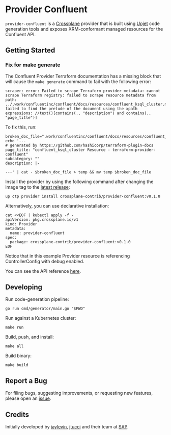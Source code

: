 # Provider Confluent

`provider-confluent` is a [Crossplane](https://crossplane.io/) provider that
is built using [Upjet](https://github.com/upbound/upjet) code
generation tools and exposes XRM-conformant managed resources for the
Confluent API.

## Getting Started

### Fix for make generate
The Confluent Provider Terraform documentation has a missing block that will cause the `make generate` command to fail with the following error:
```shell
scraper: error: Failed to scrape Terraform provider metadata: cannot scrape Terraform registry: failed to scrape resource metadata from path: ../.work/confluentinc/confluent/docs/resources/confluent_ksql_cluster.md: failed to find the prelude of the document using the xpath expressions: //text()[contains(., "description") and contains(., "page_title")]
```

To fix this, run:
```shell
broken_doc_file=".work/confluentinc/confluent/docs/resources/confluent_ksql_cluster.md"
echo '---
# generated by https://github.com/hashicorp/terraform-plugin-docs
page_title: "confluent_ksql_cluster Resource - terraform-provider-confluent"
subcategory: ""
description: |-

---' | cat - $broken_doc_file > temp && mv temp $broken_doc_file
```


Install the provider by using the following command after changing the image tag
to the [latest release](https://marketplace.upbound.io/providers/crossplane-contrib/provider-confluent):
```
up ctp provider install crossplane-contrib/provider-confluent:v0.1.0
```

Alternatively, you can use declarative installation:
```
cat <<EOF | kubectl apply -f -
apiVersion: pkg.crossplane.io/v1
kind: Provider
metadata:
  name: provider-confluent
spec:
  package: crossplane-contrib/provider-confluent:v0.1.0
EOF
```

Notice that in this example Provider resource is referencing ControllerConfig with debug enabled.

You can see the API reference [here](https://doc.crds.dev/github.com/stakater/provider-confluent).

## Developing

Run code-generation pipeline:
```console
go run cmd/generator/main.go "$PWD"
```

Run against a Kubernetes cluster:

```console
make run
```

Build, push, and install:

```console
make all
```

Build binary:

```console
make build
```

## Report a Bug

For filing bugs, suggesting improvements, or requesting new features, please
open an [issue](https://github.com/stakater/provider-confluent/issues).


## Credits
Initially developed by [jaylevin](https://github.com/jaylevin), [jtucci](https://github.com/jtucci) and their team at [SAP](https://github.com/SAP).
